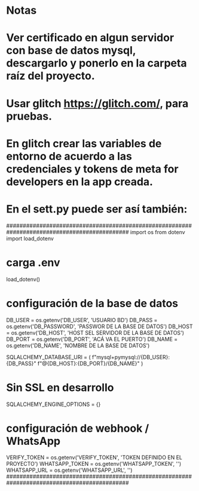 # Notas

# Ver certificado en algun servidor con base de datos mysql, descargarlo y ponerlo en la carpeta raíz del proyecto.
# Usar glitch https://glitch.com/, para pruebas.
# En glitch crear las variables de entorno de acuerdo a las credenciales y tokens de meta for developers en la app creada.


# En el sett.py puede ser así también:
#############################################################################################
import os
from dotenv import load_dotenv

# carga .env
load_dotenv()

# configuración de la base de datos
DB_USER = os.getenv('DB_USER', 'USUARIO BD')
DB_PASS = os.getenv('DB_PASSWORD', 'PASSWOR DE LA BASE DE DATOS')
DB_HOST = os.getenv('DB_HOST', 'HOST SEL SERVIDOR DE LA BASE DE DATOS')
DB_PORT = os.getenv('DB_PORT', 'ACÁ VA EL PUERTO')
DB_NAME = os.getenv('DB_NAME', 'NOMBRE DE LA BASE DE DATOS')

SQLALCHEMY_DATABASE_URI = (
    f"mysql+pymysql://{DB_USER}:{DB_PASS}"
    f"@{DB_HOST}:{DB_PORT}/{DB_NAME}"
)

# Sin SSL en desarrollo
SQLALCHEMY_ENGINE_OPTIONS = {}

# configuración de webhook / WhatsApp
VERIFY_TOKEN   = os.getenv('VERIFY_TOKEN', 'TOKEN DEFINIDO EN EL PROYECTO')
WHATSAPP_TOKEN = os.getenv('WHATSAPP_TOKEN', '')
WHATSAPP_URL   = os.getenv('WHATSAPP_URL', '')
#############################################################################################

